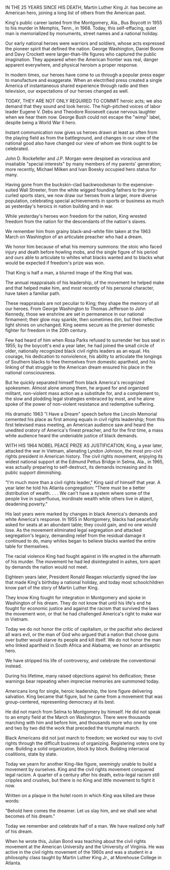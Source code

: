 IN THE 25 YEARS SINCE HIS DEATH, Martin Luther King Jr. has become an American hero, joining a long list of others from the American past.

King's public career lasted from the Montgomery, Ala., Bus Boycott in 1955 to his murder in Memphis, Tenn., in 1968. Today, this self-effacing, quiet man is memorialized by monuments, street names and a national holiday.

Our early national heroes were warriors and soldiers, whose acts expressed the pioneer spirit that defined the nation. George Washington, Daniel Boone and Davy Crockett were larger-than-life figures who captured the public imagination. They appeared when the American frontier was real, danger apparent everywhere, and physical heroism a proper response.

In modern times, our heroes have come to us through a popular press eager to manufacture and exaggerate. When an electrified press created a single America of instantaneous shared experience through radio and then television, our expectations of our heroes changed as well.

TODAY, THEY ARE NOT ONLY REQUIRED TO COMMIT heroic acts; we also demand that they sound and look heroic. The high-pitched voices of labor leader Eugene V. Debs and Theodore Roosevelt cause nervous laughter when we hear them now. George Bush could not escape the "wimp" label, despite being a World War II hero.

Instant communication now gives us heroes drawn at least as often from the playing field as from the battleground, and changes in our view of the national good also have changed our view of whom we think ought to be celebrated.

John D. Rockefeller and J.P. Morgan were despised as voracious and insatiable "special interests" by many members of my parents' generation; more recently, Michael Milken and Ivan Boesky occupied hero status for many.

Having gone from the buckskin-clad backwoodsman to the expensive-suited Wall Streeter, from the white wigged founding fathers to the jerry-curled sports stars, we now draw our heroes from a larger, more diverse population, celebrating special achievements in sports or business as much as yesterday's heroics in nation building and in war.

While yesterday's heroes won freedom for the nation, King wrested freedom from the nation for the descendants of the nation's slaves.

We remember him from grainy black-and-white film taken at the 1963 March on Washington of an articulate preacher who had a dream.

We honor him because of what his memory summons: the stoic who faced injury and death before howling mobs, and the single figure of his period and ours able to articulate to whites what blacks wanted and to blacks what would be expected if freedom's prize was won.

That King is half a man, a blurred image of the King that was.

The annual reappraisals of his leadership, of the movement he helped make and that helped make him, and most recently of his personal character, have taken a familiar path.

These reappraisals are not peculiar to King; they shape the memory of all our heroes. From George Washington to Thomas Jefferson to John Kennedy, those we enshrine are set in permanence in our national firmament; their glow may sparkle, then sometimes dim, but their reflective light shines on unchanged. King seems secure as the premier domestic fighter for freedom in the 20th century.

Few had heard of him when Rosa Parks refused to surrender her bus seat in 1955; by the boycott's end a year later, he had joined the small circle of older, nationally recognized black civil rights leaders as an equal. His courage, his dedication to nonviolence, his ability to articulate the longings of Southern blacks to free themselves from domestic apartheid, and his linking of that struggle to the American dream ensured his place in the national consciousness.

But he quickly separated himself from black America's recognized spokesmen. Almost alone among them, he argued for and organized militant, non-violent mass action as a substitute for, and a complement to, the slow and plodding legal strategies embraced by most, and he alone spoke of the power of non-violent resistance and redemptive suffering.

His dramatic 1963 "I Have a Dream" speech before the Lincoln Memorial cemented his place as first among equals in civil rights leadership; from this first televised mass meeting, an American audience saw and heard the unedited oratory of America's finest preacher, and for the first time, a mass white audience heard the undeniable justice of black demands.

WITH HIS 1964 NOBEL PEACE PRIZE AS JUSTIFICATION, King, a year later, attacked the war in Vietnam, alienating Lyndon Johnson, the most pro-civil rights president in American history. The civil rights movement, enjoying its widest national support at the Edmund Pettus Bridge in Selma, Ala., in 1965, was actually preparing to self-destruct, its demands increasing and its public support diminishing.

"I'm much more than a civil rights leader," King said of himself that year. A year later he told his Atlanta congregation: "There must be a better distribution of wealth. . . . We can't have a system where some of the people live in superfluous, inordinate wealth while others live in abject, deadening poverty."

His last years were marked by changes in black America's demands and white America's response. In 1955 in Montgomery, blacks had peacefully asked for seats at an abundant table; they could gain, and no one would lose. As the movement eliminated legal segregation and attacked segregation's legacy, demanding relief from the residual damage it continued to do, many whites began to believe blacks wanted the entire table for themselves.

The racial violence King had fought against in life erupted in the aftermath of his murder. The movement he had led disintegrated in ashes, torn apart by demands the nation would not meet.

Eighteen years later, President Ronald Reagan reluctantly signed the law that made King's birthday a national holiday, and today most schoolchildren know part of the story of Martin Luther King.

They know King fought for integration in Montgomery and spoke in Washington of his dream. They do not know that until his life's end he fought for economic justice and against the racism that survived the laws the movement won, or that he had challenged America's right to make war in Vietnam.

Today we do not honor the critic of capitalism, or the pacifist who declared all wars evil, or the man of God who argued that a nation that chose guns over butter would starve its people and kill itself. We do not honor the man who linked apartheid in South Africa and Alabama; we honor an antiseptic hero.

We have stripped his life of controversy, and celebrate the conventional instead.

During his lifetime, many raised objections against his deification; these warnings bear repeating when imprecise memories are summoned today.

Americans long for single, heroic leadership, the lone figure delivering salvation. King became that figure, but he came from a movement that was group-centered, representing democracy at its best.

He did not march from Selma to Montgomery by himself. He did not speak to an empty field at the March on Washington. There were thousands marching with him and before him, and thousands more who one by one and two by two did the work that preceded the triumphal march.

Black Americans did not just march to freedom; we worked our way to civil rights through the difficult business of organizing. Registering voters one by one. Building a solid organization, block by block. Building interracial coalitions, state by state.

Today we yearn for another King-like figure, seemingly unable to build a movement by ourselves. King and the civil rights movement conquered legal racism. A quarter of a century after his death, extra-legal racism still cripples and crushes, but there is no King and little movement to fight it now.

Written on a plaque in the hotel room in which King was killed are these words:

"Behold here comes the dreamer. Let us slay him, and we shall see what becomes of his dream."

Today we remember and celebrate half of a man. We have realized only half of his dream.

When he wrote this, Julian Bond was teaching about the civil rights movement at the American University and the University of Virginia. He was active in the civil rights movement of the 1960s and was a student in a philosophy class taught by Martin Luther King Jr., at Morehouse College in Atlanta.